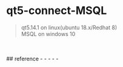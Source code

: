 # qt5-connect-MSQL
> qt5.14.1 on linux(ubuntu 18.x/Redhat 8)<br>
> MSQL on windows 10<br>
<br>
<br>
## reference 
-  <https://weekly-geekly.github.io/articles/333468/index.html>
-  <https://www.twblogs.net/a/5b8659bd2b71775d1cd50641>
-  <https://riptutorial.com/qt/example/31917/ms-sql-server-database-connection-using-qodbc>
-  <https://www.angelhernandezm.com/integration-between-qt-application-running-on-linux-and-microsoft-sql-server/>
-  <https://blog.csdn.net/u011822862/article/details/78594924>
